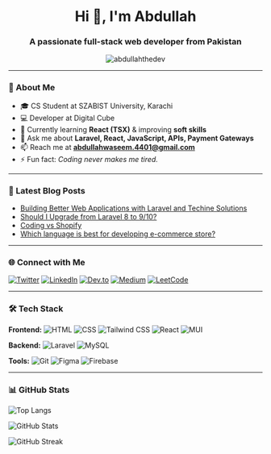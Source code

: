 <h1 align="center">Hi 👋, I'm Abdullah</h1>
<h3 align="center">A passionate full-stack web developer from Pakistan</h3>

<p align="center">
  <img src="https://komarev.com/ghpvc/?username=abdullahthedev&label=Profile%20views&color=0e75b6&style=flat" alt="abdullahthedev" />
</p>

---

### 🚀 About Me

- 🎓 CS Student at SZABIST University, Karachi  
- 💻 Developer at Digital Cube  
- 🌱 Currently learning **React (TSX)** & improving **soft skills**  
- 💬 Ask me about **Laravel, React, JavaScript, APIs, Payment Gateways**  
- 📫 Reach me at **abdullahwaseem.4401@gmail.com**  
- ⚡ Fun fact: *Coding never makes me tired.*

---

### 📝 Latest Blog Posts
<!-- BLOG-POST-LIST:START -->
- [Building Better Web Applications with Laravel and Techine Solutions](https://dev.to/abdullahthedev/building-better-web-applications-with-laravel-and-techine-solutions-59m6)
- [Should I Upgrade from Laravel 8 to 9/10?](https://dev.to/abdullahthedev/should-i-upgrade-from-laravel-8-to-910-15hh)
- [Coding vs Shopify](https://dev.to/abdullahthedev/coding-vs-shopify-3l99)
- [Which language is best for developing e-commerce store?](https://dev.to/abdullahthedev/which-language-is-best-for-developing-e-commerce-store-1bd5)
<!-- BLOG-POST-LIST:END -->

---

### 🌐 Connect with Me

[![Twitter](https://img.shields.io/badge/Twitter-1DA1F2?style=flat&logo=twitter&logoColor=white)](https://twitter.com/abdullah050421)
[![LinkedIn](https://img.shields.io/badge/LinkedIn-0A66C2?style=flat&logo=linkedin&logoColor=white)](https://linkedin.com/in/abdullahthedev21)
[![Dev.to](https://img.shields.io/badge/Dev.to-000?style=flat&logo=dev.to&logoColor=white)](https://dev.to/abdullahthedev)
[![Medium](https://img.shields.io/badge/Medium-000?style=flat&logo=medium&logoColor=white)](https://medium.com/@abdullahwaseem.4401)
[![LeetCode](https://img.shields.io/badge/LeetCode-FFA116?style=flat&logo=leetcode&logoColor=white)](https://www.leetcode.com/abdullahthedev)

---

### 🛠️ Tech Stack

**Frontend:**
![HTML](https://img.shields.io/badge/HTML5-E34F26?style=flat&logo=html5&logoColor=white)
![CSS](https://img.shields.io/badge/CSS3-1572B6?style=flat&logo=css3&logoColor=white)
![Tailwind CSS](https://img.shields.io/badge/TailwindCSS-38B2AC?style=flat&logo=tailwind-css&logoColor=white)
![React](https://img.shields.io/badge/React-61DAFB?style=flat&logo=react&logoColor=black)
![MUI](https://img.shields.io/badge/MUI-007FFF?style=flat&logo=mui&logoColor=white)

**Backend:**
![Laravel](https://img.shields.io/badge/Laravel-F55247?style=flat&logo=laravel&logoColor=white)
![MySQL](https://img.shields.io/badge/MySQL-00758F?style=flat&logo=mysql&logoColor=white)

**Tools:**
![Git](https://img.shields.io/badge/Git-F05032?style=flat&logo=git&logoColor=white)
![Figma](https://img.shields.io/badge/Figma-F24E1E?style=flat&logo=figma&logoColor=white)
![Firebase](https://img.shields.io/badge/Firebase-FFCA28?style=flat&logo=firebase&logoColor=black)

---

### 📊 GitHub Stats

<p align="left">
  <img src="https://github-readme-stats.vercel.app/api/top-langs?username=abdullahthedev&show_icons=true&locale=en&layout=compact" alt="Top Langs" />
</p>
<p align="left">
  <img src="https://github-readme-stats.vercel.app/api?username=abdullahthedev&show_icons=true&locale=en" alt="GitHub Stats" />
</p>
<p align="left">
  <img src="https://github-readme-streak-stats.herokuapp.com/?user=abdullahthedev" alt="GitHub Streak" />
</p>
